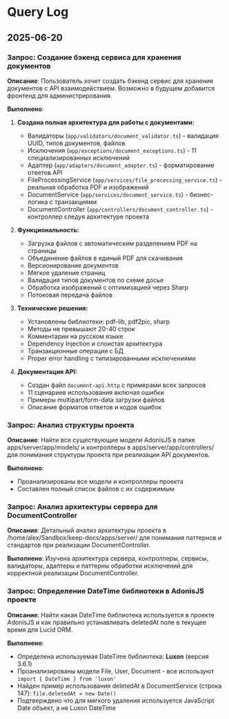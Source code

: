 # Query Log

## 2025-06-20

### Запрос: Создание бэкенд сервиса для хранения документов  
**Описание**: Пользователь хочет создать бэкенд сервис для хранения документов с API взаимодействием. Возможно в будущем добавится фронтенд для администрирования.

**Выполнено**:
1. **Создана полная архитектура для работы с документами:**
   - Валидаторы (`app/validators/document_validator.ts`) - валидация UUID, типов документов, файлов
   - Исключения (`app/exceptions/document_exceptions.ts`) - 11 специализированных исключений
   - Адаптер (`app/adapters/document_adapter.ts`) - форматирование ответов API
   - FileProcessingService (`app/services/file_processing_service.ts`) - реальная обработка PDF и изображений
   - DocumentService (`app/services/document_service.ts`) - бизнес-логика с транзакциями
   - DocumentController (`app/controllers/document_controller.ts`) - контроллер следуя архитектуре проекта

2. **Функциональность:**
   - Загрузка файлов с автоматическим разделением PDF на страницы
   - Объединение файлов в единый PDF для скачивания  
   - Версионирование документов
   - Мягкое удаление страниц
   - Валидация типов документов по схеме досье
   - Обработка изображений с оптимизацией через Sharp
   - Потоковая передача файлов

3. **Технические решения:**
   - Установлены библиотеки: pdf-lib, pdf2pic, sharp
   - Методы не превышают 20-40 строк
   - Комментарии на русском языке
   - Dependency Injection и слоистая архитектура
   - Транзакционные операции с БД
   - Proper error handling с типизированными исключениями

4. **Документация API:**
   - Создан файл `document-api.http` с примерами всех запросов
   - 11 сценариев использования включая ошибки
   - Примеры multipart/form-data загрузки файлов
   - Описание форматов ответов и кодов ошибок

### Запрос: Анализ структуры проекта
**Описание**: Найти все существующие модели AdonisJS в папке apps/server/app/models/ и контроллеры в apps/server/app/controllers/ для понимания структуры проекта при реализации API документов.

**Выполнено**: 
- Проанализированы все модели и контроллеры проекта
- Составлен полный список файлов с их содержимым

### Запрос: Анализ архитектуры сервера для DocumentController
**Описание**: Детальный анализ архитектуры проекта в /home/alex/Sandbox/keep-docs/apps/server/ для понимания паттернов и стандартов при реализации DocumentController.

**Выполнено**: Изучена архитектура сервера, контроллеры, сервисы, валидаторы, адаптеры и паттерны обработки исключений для корректной реализации DocumentController.

### Запрос: Определение DateTime библиотеки в AdonisJS проекте
**Описание**: Найти какая DateTime библиотека используется в проекте AdonisJS и как правильно устанавливать deletedAt поле в текущее время для Lucid ORM.

**Выполнено**: 
- Определена используемая DateTime библиотека: **Luxon** (версия 3.6.1)
- Проанализированы модели File, User, Document - все используют `import { DateTime } from 'luxon'`
- Найден пример использования deletedAt в DocumentService (строка 147): `file.deletedAt = new Date()`
- Подтверждено что для мягкого удаления используется JavaScript Date объект, а не Luxon DateTime